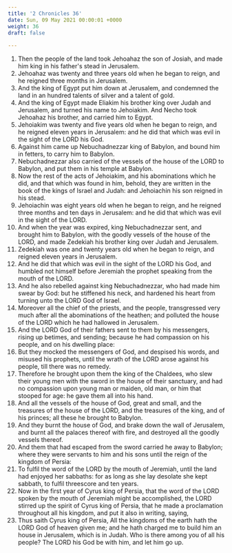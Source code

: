 ```yaml
---
title: '2 Chronicles 36'
date: Sun, 09 May 2021 00:00:01 +0000
weight: 36
draft: false
  
---
```


1. Then the people of the land took Jehoahaz the son of Josiah, and made him king in his father's stead in Jerusalem.
2. Jehoahaz was twenty and three years old when he began to reign, and he reigned three months in Jerusalem.
3. And the king of Egypt put him down at Jerusalem, and condemned the land in an hundred talents of silver and a talent of gold.
4. And the king of Egypt made Eliakim his brother king over Judah and Jerusalem, and turned his name to Jehoiakim. And Necho took Jehoahaz his brother, and carried him to Egypt.
5. Jehoiakim was twenty and five years old when he began to reign, and he reigned eleven years in Jerusalem: and he did that which was evil in the sight of the LORD his God.
6. Against him came up Nebuchadnezzar king of Babylon, and bound him in fetters, to carry him to Babylon.
7. Nebuchadnezzar also carried of the vessels of the house of the LORD to Babylon, and put them in his temple at Babylon.
8. Now the rest of the acts of Jehoiakim, and his abominations which he did, and that which was found in him, behold, they are written in the book of the kings of Israel and Judah: and Jehoiachin his son reigned in his stead.
9. Jehoiachin was eight years old when he began to reign, and he reigned three months and ten days in Jerusalem: and he did that which was evil in the sight of the LORD.
10. And when the year was expired, king Nebuchadnezzar sent, and brought him to Babylon, with the goodly vessels of the house of the LORD, and made Zedekiah his brother king over Judah and Jerusalem.
11. Zedekiah was one and twenty years old when he began to reign, and reigned eleven years in Jerusalem.
12. And he did that which was evil in the sight of the LORD his God, and humbled not himself before Jeremiah the prophet speaking from the mouth of the LORD.
13. And he also rebelled against king Nebuchadnezzar, who had made him swear by God: but he stiffened his neck, and hardened his heart from turning unto the LORD God of Israel.
14. Moreover all the chief of the priests, and the people, transgressed very much after all the abominations of the heathen; and polluted the house of the LORD which he had hallowed in Jerusalem.
15. And the LORD God of their fathers sent to them by his messengers, rising up betimes, and sending; because he had compassion on his people, and on his dwelling place:
16. But they mocked the messengers of God, and despised his words, and misused his prophets, until the wrath of the LORD arose against his people, till there was no remedy.
17. Therefore he brought upon them the king of the Chaldees, who slew their young men with the sword in the house of their sanctuary, and had no compassion upon young man or maiden, old man, or him that stooped for age: he gave them all into his hand.
18. And all the vessels of the house of God, great and small, and the treasures of the house of the LORD, and the treasures of the king, and of his princes; all these he brought to Babylon.
19. And they burnt the house of God, and brake down the wall of Jerusalem, and burnt all the palaces thereof with fire, and destroyed all the goodly vessels thereof.
20. And them that had escaped from the sword carried he away to Babylon; where they were servants to him and his sons until the reign of the kingdom of Persia:
21. To fulfil the word of the LORD by the mouth of Jeremiah, until the land had enjoyed her sabbaths: for as long as she lay desolate she kept sabbath, to fulfil threescore and ten years.
22. Now in the first year of Cyrus king of Persia, that the word of the LORD spoken by the mouth of Jeremiah might be accomplished, the LORD stirred up the spirit of Cyrus king of Persia, that he made a proclamation throughout all his kingdom, and put it also in writing, saying,
23. Thus saith Cyrus king of Persia, All the kingdoms of the earth hath the LORD God of heaven given me; and he hath charged me to build him an house in Jerusalem, which is in Judah. Who is there among you of all his people? The LORD his God be with him, and let him go up.
